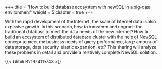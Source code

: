 +++
title = "How to build database ecosystem with newSQL in a big-data environment"
weight = 5
chapter = true
+++

With the rapid development of the Internet, the scale of Internet data is also explosive growth. In this scenario, how to transform and upgrade the traditional database to meet the data needs of the new Internet? How to build an ecosystem of distributed database cluster with the help of NewSQL concept to meet the business needs of query performance, large amount of data storage, data security, elastic expansion, etc? This sharing will analyze these problems in detail and provide a relatively complete NewSQL solution.

{{< bilibili BV19z411e743 >}}
